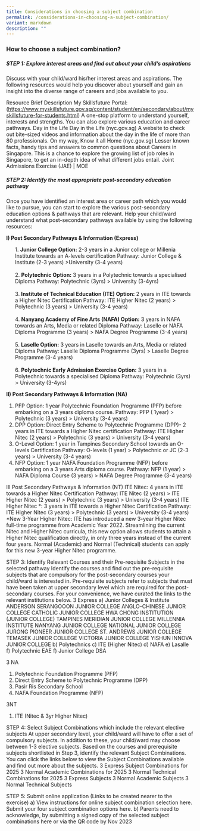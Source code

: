 ```yaml
---
title: Considerations in choosing a subject combination
permalink: /considerations-in-choosing-a-subject-combination/
variant: markdown
description: ""
---
```

### How to choose a subject combination?

##### STEP 1: Explore interest areas and find out about your child’s aspirations

Discuss with your child/ward his/her interest areas and aspirations. The following resources would help you discover about yourself and gain an insight into the diverse range of careers and jobs available to you. 

Resource
Brief Description
My Skillsfuture Portal:(https://www.myskillsfuture.gov.sg/content/student/en/secondary/about/myskillsfuture-for-students.html)
A one-stop platform to understand yourself, interests and strengths. You can also explore various education and career pathways.
Day in the Life Day in the Life (nyc.gov.sg)
A website to check out bite-sized videos and information about the day in the life of more than 80 professionals.
On my way, Know it all Home (nyc.gov.sg)
Lesser known facts, handy tips and answers to common questions about Careers in Singapore. This is a chance to explore the growing list of job roles in Singapore, to get an in-depth idea of what different jobs entail.
Joint Admissions Exercise (JAE) | MOE

##### STEP 2: Identify the most appropriate post-secondary education pathway

Once you have identified an interest area or career path which you would like to pursue, you can start to explore the various post-secondary education options &amp; pathways that are relevant. 
Help your child/ward understand what post-secondary pathways available by using the following resources:  

**I) Post Secondary Pathways &amp; Information (Express)**
<ul>
	1. <b>Junior College Option:</b> 2-3 years in a Junior college or Millenia Institute towards an A-levels certification
Pathway: Junior College &amp; Institute  (2-3 years) &gt;University (3-4 years)<br><br>
	2. <b>Polytechnic Option:</b> 3 years in a Polytechnic towards a specialised Diploma
Pathway: Polytechnic (3yrs) &gt; University (3-4yrs)<br><br>
	3. <b>Institute of Technical Education (ITE) Option:</b> 2 years in ITE towards a Higher Nitec Certification
Pathway: ITE Higher Nitec (2 years) &gt; Polytechnic (3 years)  &gt; University (3-4 years)<br><br>
	4. <b>Nanyang Academy of Fine Arts (NAFA) Option:</b> 3 years in NAFA towards an Arts, Media or related Diploma
Pathway: Laselle or NAFA Diploma Programme (3 years) &gt; NAFA Degree Programme (3-4 years)<br><br>
	5. <b>Laselle Option:</b> 3 years in Laselle towards an Arts, Media or related Diploma
Pathway: Laselle Diploma Programme (3yrs) &gt; Laselle Degree Programme (3-4 years)<br><br>
	6. <b>Polytechnic Early Admission Exercise Option:</b> 3 years in a Polytechnic towards a specialised Diploma
Pathway: Polytechnic (3yrs) &gt; University (3-4yrs) 
</ul>

**II) Post Secondary Pathways &amp; Information (NA)**
	
1. PFP Option: 1 year Polytechnic Foundation Programme (PFP) before embarking on a 3 years diploma course.
Pathway: PFP ( 1year) &gt; Polytechnic (3 years) &gt; University (3-4 years)
2. DPP Option: Direct Entry Scheme to Polytechnic Programme (DPP)- 2 years in ITE towards a Higher Nitec certification
Pathway: ITE Higher Nitec (2 years) &gt; Polytechnic (3 years)  &gt; University (3-4 years)
3. O-Level Option: 1 year in Tampines Secondary School towards an O-levels Certification
Pathway: O-levels (1 year) &gt; Polytechnic or JC (2-3 years) &gt; University (3-4 years)
4. NFP Option: 1 year NAFA Foundation Programme (NFP) before embarking on a 3 years Arts diploma course.
Pathway: NFP (1 year) &gt; NAFA Diploma Course (3 years) &gt; NAFA Degree Programme (3-4 years)

III Post Secondary Pathways &amp; Information (NT)
ITE Nitec: 4 years in ITE towards a Higher Nitec Certification
Pathway: ITE Nitec (2 years) &gt; ITE Higher Nitec (2 years) &gt; Polytechnic (3 years)  &gt; University (3-4 years)
ITE Higher Nitec *: 3 years in ITE towards a Higher Nitec Certification
Pathway: ITE Higher Nitec (3 years) &gt; Polytechnic (3 years)  &gt; University (3-4 years)
*New 3-Year Higher Nitec: ITE has introduced a new 3-year Higher Nitec full-time programme from Academic Year 2022. Streamlining the current Nitec and Higher Nitec curricula, this new option allows students to attain a Higher Nitec qualification directly, in only three years instead of the current four years. Normal (Academic) and Normal (Technical) students can apply for this new 3-year Higher Nitec programme.

STEP 3: Identify Relevant Courses and their Pre-requisite Subjects in the selected pathway
Identify the courses and find out the pre-requisite subjects that are compulsory for the post-secondary courses your child/ward is interested in.  Pre-requisite subjects refer to subjects that must have been taken at upper secondary level which are required for the post-secondary courses. For your convenience, we have curated the links to the relevant institutions below.
3 Express
a) Junior Colleges &amp; Institute
ANDERSON SERANGOOON JUNIOR COLLEGE
ANGLO-CHINESE JUNIOR COLLEGE 
CATHOLIC JUNIOR COLLEGE
HWA CHONG INSTITUTION (JUNIOR COLLEGE)
TAMPINES MERIDIAN JUNIOR COLLEGE
MILLENNIA INSTITUTE
NANYANG JUNIOR COLLEGE
NATIONAL JUNIOR COLLEGE
JURONG PIONEER JUNIOR COLLEGE
ST. ANDREWS JUNIOR COLLEGE 
TEMASEK JUNIOR COLLEGE
VICTORIA JUNIOR COLLEGE
YISHUN INNOVA JUNIOR COLLEGE
b) Polytechnics
c) ITE (Higher Nitec)
d) NAFA
e) Lasalle
f) Polytechnic EAE
f) Junior College DSA

3 NA
1. Polytechnic Foundation Programme (PFP)
2. Direct Entry Scheme to Polytechnic Programme (DPP)
3. Pasir Ris Secondary School 
4. NAFA Foundation Programme (NFP)

3NT

1. ITE (Nitec &amp; 3yr Higher Nitec)



STEP 4: Select Subject Combinations which include the relevant elective subjects
At upper secondary level, your child/ward will have to offer a set of compulsory subjects. In addition to these, your child/ward may choose between 1-3 elective subjects. Based on the courses and prerequisite subjects shortlisted in Step 3, identify the relevant Subject Combinations.  You can click the links below to view the Subject Combinations available and find out more about the subjects.
3 Express Subject Combinations for 2025
3 Normal Academic Combinations for 2025
3 Normal Technical Combinations for 2025
3 Express Subjects
3 Normal Academic Subjects
3 Normal Technical Subjects

STEP 5: Submit online application (Links to be created nearer to the exercise)
a) View instructions for online subject combination selection here. Submit your four subject combination options here.
b) Parents need to acknowledge, by submitting a signed copy of the selected subject combinations here or via the QR code by Nov 2023